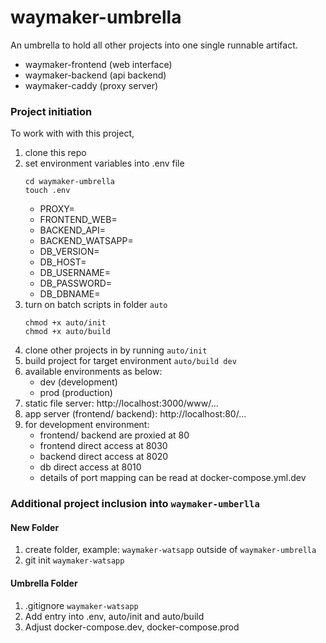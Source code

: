 # waymaker-umbrella
An umbrella to hold all other projects into one single runnable artifact.  
- waymaker-frontend (web interface)
- waymaker-backend (api backend)
- waymaker-caddy (proxy server)


### Project initiation
To work with with this project, 
1. clone this repo
2. set environment variables into .env file
    ```
    cd waymaker-umbrella 
    touch .env
    ```
    - PROXY=
    - FRONTEND_WEB=
    - BACKEND_API=
    - BACKEND_WATSAPP=
    - DB_VERSION=
    - DB_HOST=
    - DB_USERNAME=
    - DB_PASSWORD=
    - DB_DBNAME=
3. turn on batch scripts in folder `auto` 
    ```
    chmod +x auto/init
    chmod +x auto/build
    ```
4. clone other projects in by running `auto/init`
5. build project for target environment `auto/build dev`
6. available environments as below:
    - dev (development)
    - prod (production)
7. static file server: http://localhost:3000/www/...
8. app server (frontend/ backend): http://localhost:80/...
9. for development environment:
    - frontend/ backend are proxied at 80 
    - frontend direct access at 8030
    - backend direct access at 8020
    - db direct access at 8010
    - details of port mapping can be read at docker-compose.yml.dev

### Additional project inclusion into `waymaker-umberlla`
#### New Folder
1. create folder, example: `waymaker-watsapp` outside of `waymaker-umbrella`
2. git init `waymaker-watsapp`

#### Umbrella Folder
1. .gitignore `waymaker-watsapp`
1. Add entry into .env, auto/init and auto/build
2. Adjust docker-compose.dev, docker-compose.prod 
